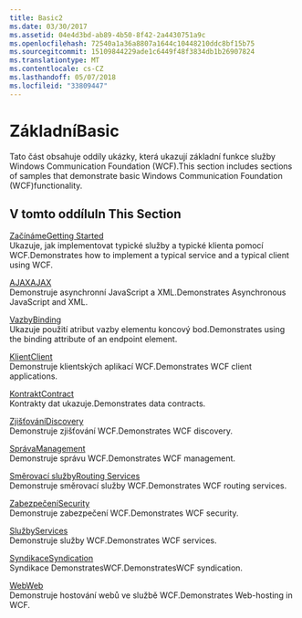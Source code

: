 ```yaml
---
title: Basic2
ms.date: 03/30/2017
ms.assetid: 04e4d3bd-ab89-4b50-8f42-2a4430751a9c
ms.openlocfilehash: 72540a1a36a8807a1644c10448210ddc8bf15b75
ms.sourcegitcommit: 15109844229ade1c6449f48f3834db1b26907824
ms.translationtype: MT
ms.contentlocale: cs-CZ
ms.lasthandoff: 05/07/2018
ms.locfileid: "33809447"
---
```

# <a name="basic"></a><span data-ttu-id="146a7-102">Základní</span><span class="sxs-lookup"><span data-stu-id="146a7-102">Basic</span></span>
<span data-ttu-id="146a7-103">Tato část obsahuje oddíly ukázky, která ukazují základní funkce služby Windows Communication Foundation (WCF).</span><span class="sxs-lookup"><span data-stu-id="146a7-103">This section includes sections of samples that demonstrate basic Windows Communication Foundation (WCF)functionality.</span></span>  
  
## <a name="in-this-section"></a><span data-ttu-id="146a7-104">V tomto oddílu</span><span class="sxs-lookup"><span data-stu-id="146a7-104">In This Section</span></span>  
 [<span data-ttu-id="146a7-105">Začínáme</span><span class="sxs-lookup"><span data-stu-id="146a7-105">Getting Started</span></span>](../../../../docs/framework/wcf/samples/getting-started-sample.md)  
 <span data-ttu-id="146a7-106">Ukazuje, jak implementovat typické služby a typické klienta pomocí WCF.</span><span class="sxs-lookup"><span data-stu-id="146a7-106">Demonstrates how to implement a typical service and a typical client using WCF.</span></span>  
  
 [<span data-ttu-id="146a7-107">AJAX</span><span class="sxs-lookup"><span data-stu-id="146a7-107">AJAX</span></span>](../../../../docs/framework/wcf/samples/ajax.md)  
 <span data-ttu-id="146a7-108">Demonstruje asynchronní JavaScript a XML.</span><span class="sxs-lookup"><span data-stu-id="146a7-108">Demonstrates Asynchronous JavaScript and XML.</span></span>  
  
 [<span data-ttu-id="146a7-109">Vazby</span><span class="sxs-lookup"><span data-stu-id="146a7-109">Binding</span></span>](../../../../docs/framework/wcf/samples/binding.md)  
 <span data-ttu-id="146a7-110">Ukazuje použití atribut vazby elementu koncový bod.</span><span class="sxs-lookup"><span data-stu-id="146a7-110">Demonstrates using the binding attribute of an endpoint element.</span></span>  
  
 [<span data-ttu-id="146a7-111">Klient</span><span class="sxs-lookup"><span data-stu-id="146a7-111">Client</span></span>](../../../../docs/framework/wcf/samples/client.md)  
 <span data-ttu-id="146a7-112">Demonstruje klientských aplikací WCF.</span><span class="sxs-lookup"><span data-stu-id="146a7-112">Demonstrates WCF client applications.</span></span>  
  
 [<span data-ttu-id="146a7-113">Kontrakt</span><span class="sxs-lookup"><span data-stu-id="146a7-113">Contract</span></span>](../../../../docs/framework/wcf/samples/contract.md)  
 <span data-ttu-id="146a7-114">Kontrakty dat ukazuje.</span><span class="sxs-lookup"><span data-stu-id="146a7-114">Demonstrates data contracts.</span></span>  
  
 [<span data-ttu-id="146a7-115">Zjišťování</span><span class="sxs-lookup"><span data-stu-id="146a7-115">Discovery</span></span>](../../../../docs/framework/wcf/samples/discovery-samples.md)  
 <span data-ttu-id="146a7-116">Demonstruje zjišťování WCF.</span><span class="sxs-lookup"><span data-stu-id="146a7-116">Demonstrates WCF discovery.</span></span>  
  
 [<span data-ttu-id="146a7-117">Správa</span><span class="sxs-lookup"><span data-stu-id="146a7-117">Management</span></span>](../../../../docs/framework/wcf/samples/management.md)  
 <span data-ttu-id="146a7-118">Demonstruje správu WCF.</span><span class="sxs-lookup"><span data-stu-id="146a7-118">Demonstrates WCF management.</span></span>  
  
 [<span data-ttu-id="146a7-119">Směrovací služby</span><span class="sxs-lookup"><span data-stu-id="146a7-119">Routing Services</span></span>](../../../../docs/framework/wcf/samples/routing-services.md)  
 <span data-ttu-id="146a7-120">Demonstruje směrovací služby WCF.</span><span class="sxs-lookup"><span data-stu-id="146a7-120">Demonstrates WCF routing services.</span></span>  
  
 [<span data-ttu-id="146a7-121">Zabezpečení</span><span class="sxs-lookup"><span data-stu-id="146a7-121">Security</span></span>](../../../../docs/framework/wcf/samples/security-in-wcf.md)  
 <span data-ttu-id="146a7-122">Demonstruje zabezpečení WCF.</span><span class="sxs-lookup"><span data-stu-id="146a7-122">Demonstrates WCF security.</span></span>  
  
 [<span data-ttu-id="146a7-123">Služby</span><span class="sxs-lookup"><span data-stu-id="146a7-123">Services</span></span>](../../../../docs/framework/wcf/samples/services.md)  
 <span data-ttu-id="146a7-124">Demonstruje služby WCF.</span><span class="sxs-lookup"><span data-stu-id="146a7-124">Demonstrates WCF services.</span></span>  
  
 [<span data-ttu-id="146a7-125">Syndikace</span><span class="sxs-lookup"><span data-stu-id="146a7-125">Syndication</span></span>](../../../../docs/framework/wcf/samples/syndication.md)  
 <span data-ttu-id="146a7-126">Syndikace DemonstratesWCF.</span><span class="sxs-lookup"><span data-stu-id="146a7-126">DemonstratesWCF syndication.</span></span>  
  
 [<span data-ttu-id="146a7-127">Web</span><span class="sxs-lookup"><span data-stu-id="146a7-127">Web</span></span>](../../../../docs/framework/wcf/samples/web.md)  
 <span data-ttu-id="146a7-128">Demonstruje hostování webů ve službě WCF.</span><span class="sxs-lookup"><span data-stu-id="146a7-128">Demonstrates Web-hosting in WCF.</span></span>
